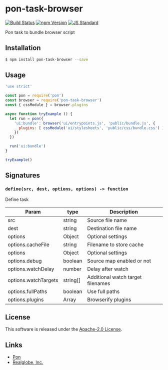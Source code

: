pon-task-browser
==========

<!---
This file is generated by ape-tmpl. Do not update manually.
--->

<!-- Badge Start -->
<a name="badges"></a>

[![Build Status][bd_travis_shield_url]][bd_travis_url]
[![npm Version][bd_npm_shield_url]][bd_npm_url]
[![JS Standard][bd_standard_shield_url]][bd_standard_url]

[bd_repo_url]: https://github.com/realglobe-Inc/pon-task-browser
[bd_travis_url]: http://travis-ci.org/realglobe-Inc/pon-task-browser
[bd_travis_shield_url]: http://img.shields.io/travis/realglobe-Inc/pon-task-browser.svg?style=flat
[bd_travis_com_url]: http://travis-ci.com/realglobe-Inc/pon-task-browser
[bd_travis_com_shield_url]: https://api.travis-ci.com/realglobe-Inc/pon-task-browser.svg?token=
[bd_license_url]: https://github.com/realglobe-Inc/pon-task-browser/blob/master/LICENSE
[bd_codeclimate_url]: http://codeclimate.com/github/realglobe-Inc/pon-task-browser
[bd_codeclimate_shield_url]: http://img.shields.io/codeclimate/github/realglobe-Inc/pon-task-browser.svg?style=flat
[bd_codeclimate_coverage_shield_url]: http://img.shields.io/codeclimate/coverage/github/realglobe-Inc/pon-task-browser.svg?style=flat
[bd_gemnasium_url]: https://gemnasium.com/realglobe-Inc/pon-task-browser
[bd_gemnasium_shield_url]: https://gemnasium.com/realglobe-Inc/pon-task-browser.svg
[bd_npm_url]: http://www.npmjs.org/package/pon-task-browser
[bd_npm_shield_url]: http://img.shields.io/npm/v/pon-task-browser.svg?style=flat
[bd_standard_url]: http://standardjs.com/
[bd_standard_shield_url]: https://img.shields.io/badge/code%20style-standard-brightgreen.svg

<!-- Badge End -->


<!-- Description Start -->
<a name="description"></a>

Pon task to bundle browser script

<!-- Description End -->


<!-- Overview Start -->
<a name="overview"></a>



<!-- Overview End -->


<!-- Sections Start -->
<a name="sections"></a>

<!-- Section from "doc/guides/01.Installation.md.hbs" Start -->

<a name="section-doc-guides-01-installation-md"></a>

Installation
-----

```bash
$ npm install pon-task-browser --save
```


<!-- Section from "doc/guides/01.Installation.md.hbs" End -->

<!-- Section from "doc/guides/02.Usage.md.hbs" Start -->

<a name="section-doc-guides-02-usage-md"></a>

Usage
---------

```javascript
'use strict'

const pon = require('pon')
const browser = require('pon-task-browser')
const { cssModule } = browser.plugins

async function tryExample () {
  let run = pon({
    'ui:bundle': browser('ui/entrypoints.js', 'public/bundle.js', {
      plugins: [ cssModule('ui/stylesheets', 'public/css/bundle.css') ]
    })
  })

  run('ui:bundle')
}

tryExample()

```


<!-- Section from "doc/guides/02.Usage.md.hbs" End -->

<!-- Section from "doc/guides/03.Signature.md.hbs" Start -->

<a name="section-doc-guides-03-signature-md"></a>

Signatures
---------


### `define(src, dest, options, options) -> function`

Define task

| Param | type | Description |
| ---- | --- | ----------- |
| src | string |  Source file name |
| dest | string |  Destination file name |
| options | Object |  Optional settings |
| options.cacheFile | string | Filename to store cache |
| options | Object |  Optional settings |
| options.debug | boolean |  Source map enabled or not |
| options.watchDelay | number |  Delay after watch |
| options.watchTargets | string[] |  Additional watch target filenames |
| options.fullPaths | boolean |  Use full paths |
| options.plugins | Array |  Browserify plugins |



<!-- Section from "doc/guides/03.Signature.md.hbs" End -->


<!-- Sections Start -->


<!-- LICENSE Start -->
<a name="license"></a>

License
-------
This software is released under the [Apache-2.0 License](https://github.com/realglobe-Inc/pon-task-browser/blob/master/LICENSE).

<!-- LICENSE End -->


<!-- Links Start -->
<a name="links"></a>

Links
------

+ [Pon][pon_url]
+ [Realglobe, Inc.][realglobe,_inc__url]

[pon_url]: https://github.com/realglobe-Inc/pon
[realglobe,_inc__url]: http://realglobe.jp

<!-- Links End -->
